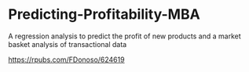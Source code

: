 # Predicting-Profitability-MBA
A regression analysis to predict the profit of new products and a market basket analysis of transactional data

https://rpubs.com/FDonoso/624619
